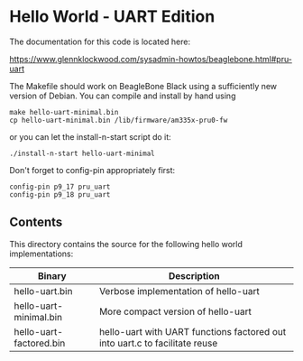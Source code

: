 # Hello World - UART Edition

The documentation for this code is located here:

<https://www.glennklockwood.com/sysadmin-howtos/beaglebone.html#pru-uart>

The Makefile should work on BeagleBone Black using a sufficiently new version
of Debian.  You can compile and install by hand using

    make hello-uart-minimal.bin
    cp hello-uart-minimal.bin /lib/firmware/am335x-pru0-fw

or you can let the install-n-start script do it:

    ./install-n-start hello-uart-minimal

Don't forget to config-pin appropriately first:

    config-pin p9_17 pru_uart
    config-pin p9_18 pru_uart

## Contents

This directory contains the source for the following hello world
implementations:

Binary                  | Description
------------------------|-----------------------
hello-uart.bin          | Verbose implementation of hello-uart
hello-uart-minimal.bin  | More compact version of hello-uart
hello-uart-factored.bin | hello-uart with UART functions factored out into uart.c to facilitate reuse
